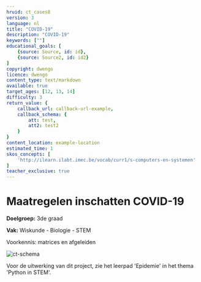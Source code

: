 ```yaml
---
hruid: ct_cases8
version: 3
language: nl
title: "COVID-19"
description: "COVID-19"
keywords: [""]
educational_goals: [
    {source: Source, id: id}, 
    {source: Source2, id: id2}
]
copyright: dwengo
licence: dwengo
content_type: text/markdown
available: true
target_ages: [12, 13, 14]
difficulty: 3
return_value: {
    callback_url: callback-url-example,
    callback_schema: {
        att: test,
        att2: test2
    }
}
content_location: example-location
estimated_time: 1
skos_concepts: [
    'http://ilearn.ilabt.imec.be/vocab/curr1/s-computers-en-systemen'
]
teacher_exclusive: true
---
```

# Maatregelen inschatten COVID-19

**Doelgroep:** 3de graad

**Vak:** Wiskunde - Biologie - STEM

Voorkennis: matrices en afgeleiden

![ct-schema](@learning-object/m_ct_cases8/nl/3)

Voor de uitwerking van dit project, zie het leerpad 'Epidemie' in het thema 'Python in STEM'. 
